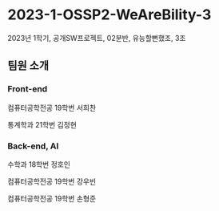 # 2023-1-OSSP2-WeAreBility-3
2023년 1학기, 공개SW프로젝트, 02분반, 유능할뻔했조, 3조


## 팀원 소개
### Front-end
컴퓨터공학전공 19학번 서희찬<p>
통계학과 21학번 김정현<p>

### Back-end, AI
수학과 18학번 정호인<p>
컴퓨터공학전공 19학번 강우빈<p>
컴퓨터공학전공 19학번 손형준<p>
